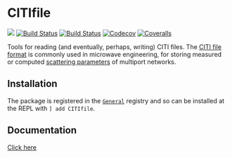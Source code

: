 # CITIfile

[![](https://img.shields.io/badge/docs-stable-blue.svg)](https://simonp0420.github.io/CITIfile.jl/stable)
[![Build Status](https://travis-ci.com/simonp0420/CITIfile.jl.svg?branch=master)](https://travis-ci.com/simonp0420/CITIfile.jl)
[![Build Status](https://ci.appveyor.com/api/projects/status/github/simonp0420/CITIfile.jl?svg=true)](https://ci.appveyor.com/project/simonp0420/CITIfile-jl)
[![Codecov](https://codecov.io/gh/simonp0420/CITIfile.jl/branch/master/graph/badge.svg)](https://codecov.io/gh/simonp0420/CITIfile.jl)
[![Coveralls](https://coveralls.io/repos/github/simonp0420/CITIfile.jl/badge.svg?branch=master)](https://coveralls.io/github/simonp0420/CITIfile.jl?branch=master)

Tools for reading (and eventually, perhaps, writing) CITI files. The [CITI file format](http://literature.cdn.keysight.com/litweb/pdf/ads15/cktsim/ck2016.html) is commonly used in microwave engineering, for storing measured or computed [scattering parameters](https://en.wikipedia.org/wiki/Scattering_parameters) of multiport networks.

## Installation

The package is registered in the [`General`](https://github.com/JuliaRegistries/General) 
registry and so can be installed at the REPL with `] add CITIfile`.

## Documentation
[Click here](https://simonp0420.github.io/CITIfile.jl/stable)